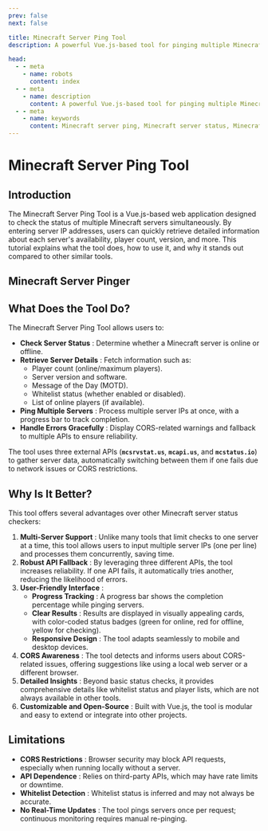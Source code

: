 ```yaml
---
prev: false
next: false

title: Minecraft Server Ping Tool
description: A powerful Vue.js-based tool for pinging multiple Minecraft servers, providing real-time status, player counts, and server details with a user-friendly interface.

head:
  - - meta
    - name: robots
      content: index
  - - meta
    - name: description
      content: A powerful Vue.js-based tool for pinging multiple Minecraft servers, providing real-time status, player counts, and server details with a user-friendly interface.
  - - meta
    - name: keywords
      content: Minecraft server ping, Minecraft server status, Minecraft tool, server checker, Vue.js tool, Minecraft server monitor, multiplayer server status
---
```

# Minecraft Server Ping Tool
## Introduction

The Minecraft Server Ping Tool is a Vue.js-based web application designed to check the status of multiple Minecraft servers simultaneously. By entering server IP addresses, users can quickly retrieve detailed information about each server's availability, player count, version, and more. This tutorial explains what the tool does, how to use it, and why it stands out compared to other similar tools.

## Minecraft Server Pinger

<MinecraftServerPing />

## What Does the Tool Do?

The Minecraft Server Ping Tool allows users to:

* **Check Server Status** : Determine whether a Minecraft server is online or offline.
* **Retrieve Server Details** : Fetch information such as:
  * Player count (online/maximum players).
  * Server version and software.
  * Message of the Day (MOTD).
  * Whitelist status (whether enabled or disabled).
  * List of online players (if available).
* **Ping Multiple Servers** : Process multiple server IPs at once, with a progress bar to track completion.
* **Handle Errors Gracefully** : Display CORS-related warnings and fallback to multiple APIs to ensure reliability.

The tool uses three external APIs (**`mcsrvstat.us`**, **`mcapi.us`**, and **`mcstatus.io`**) to gather server data, automatically switching between them if one fails due to network issues or CORS restrictions.

## Why Is It Better?

This tool offers several advantages over other Minecraft server status checkers:

1. **Multi-Server Support** : Unlike many tools that limit checks to one server at a time, this tool allows users to input multiple server IPs (one per line) and processes them concurrently, saving time.
2. **Robust API Fallback** : By leveraging three different APIs, the tool increases reliability. If one API fails, it automatically tries another, reducing the likelihood of errors.
3. **User-Friendly Interface** :
   * **Progress Tracking** : A progress bar shows the completion percentage while pinging servers.
   * **Clear Results** : Results are displayed in visually appealing cards, with color-coded status badges (green for online, red for offline, yellow for checking).
   * **Responsive Design** : The tool adapts seamlessly to mobile and desktop devices.
4. **CORS Awareness** : The tool detects and informs users about CORS-related issues, offering suggestions like using a local web server or a different browser.
5. **Detailed Insights** : Beyond basic status checks, it provides comprehensive details like whitelist status and player lists, which are not always available in other tools.
6. **Customizable and Open-Source** : Built with Vue.js, the tool is modular and easy to extend or integrate into other projects.

## Limitations

* **CORS Restrictions** : Browser security may block API requests, especially when running locally without a server.
* **API Dependence** : Relies on third-party APIs, which may have rate limits or downtime.
* **Whitelist Detection** : Whitelist status is inferred and may not always be accurate.
* **No Real-Time Updates** : The tool pings servers once per request; continuous monitoring requires manual re-pinging.
